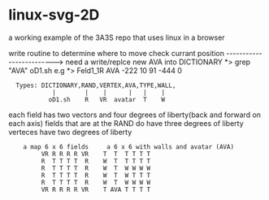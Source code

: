 # linux-svg-2D
a working example of the 3A3S repo that uses linux in a browser 

write routine to determine where to move
check currant position          ------------------------->  need a write/replce new AVA into DICTIONARY
       *> grep "AVA" oD1.sh
e.g *> Feld1_1R AVA -222 10 91 -444 0

      Types: DICTIONARY,RAND,VERTEX,AVA,TYPE,WALL, 
                |        |    |      |   |    |
               oD1.sh    R   VR  avatar  T    W        
each field has two vectors and four degrees of liberty(back and forward on each axis)
fields that are at the RAND do have three degrees of liberty
verteces have two degrees of liberty 

        a map 6 x 6 fields     a 6 x 6 with walls and avatar (AVA)
             VR R R R R VR    T  T  T T T T
             R  T T T T  R    W  T  T T T T  
             R  T T T T  R    W  T  W W W W
             R  T T T T  R    W  T  W T T T
             R  T T T T  R    W  T  W W W W
             VR R R R R VR    T AVA T T T T
